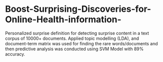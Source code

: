 # Boost-Surprising-Discoveries-for-Online-Health-information-
Personalized surprise definition for detecting surprise content in a text corpus of 10000+ documents. Applied topic modelling (LDA), and document-term matrix was used for finding the rare words/documents and then predictive analysis was conducted using SVM Model with 89% accuracy.
